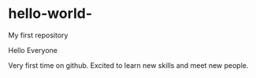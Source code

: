 # hello-world-
My first repository

Hello Everyone

Very first time on github.  Excited to learn new skills and meet new people.

